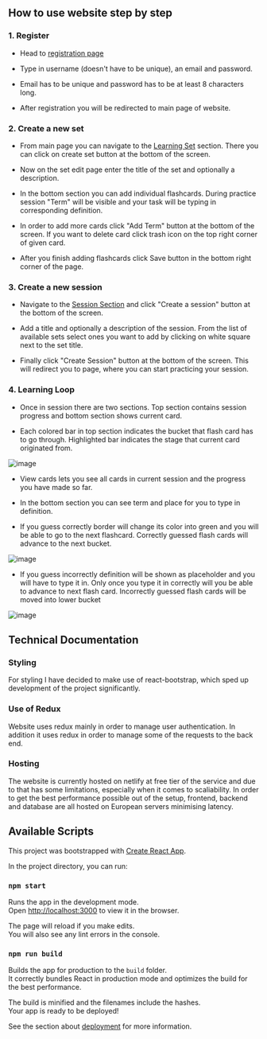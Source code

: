 ## How to use website step by step

### 1. Register

* Head to [registration page](https://flashcards-jj.com/register)
* Type in username (doesn't have to be unique), an email and password.

* Email has to be unique and password has to be at least 8 characters long.

* After registration you will be redirected to main page of website.

### 2. Create a new set

* From main page you can navigate to the [Learning Set](https://flashcards-jj.com/sets) section. There you can click on create set button at the bottom of the screen. 

* Now on the set edit page enter the title of the set and optionally a description.

* In the bottom section you can add individual flashcards. During practice session "Term" will be visible and your task will be typing in corresponding definition.

* In order to add more cards click "Add Term" button at the bottom of the screen. If you want to delete card click trash icon on the top right corner of given card.

* After you finish adding flashcards click Save button in the bottom right corner of the page.

### 3. Create a new session

* Navigate to the [Session Section](https://flashcards-jj.com/sessions) and click "Create a session" button at the bottom of the screen.

* Add a title and optionally a description of the session. From the list of available sets select ones you want to add by clicking on white square next to the set title.

* Finally click "Create Session" button at the bottom of the screen. This will redirect you to page, where you can start practicing your session.

### 4. Learning Loop

* Once in session there are two sections. Top section contains session progress and bottom section shows current card.

* Each colored bar in top section indicates the bucket that flash card has to go through. Highlighted bar indicates the stage that current card originated from.

![image](https://user-images.githubusercontent.com/19439874/149222494-d07d9882-912e-40a0-9344-7ae4e2b832a4.png)

* View cards lets you see all cards in current session and the progress you have made so far. 

* In the bottom section you can see term and place for you to type in definition.

* If you guess correctly border will change its color into green and you will be able to go to the next flashcard. Correctly guessed flash cards will advance to the next bucket.

![image](https://user-images.githubusercontent.com/19439874/149223234-66262f8c-0250-4c87-92cb-22780e2ed499.png)

* If you guess incorrectly definition will be shown as placeholder and you will have to type it in. Only once you type it in correctly will you be able to advance to next flash card. Incorrectly guessed flash cards will be moved into lower bucket

![image](https://user-images.githubusercontent.com/19439874/149223378-09145649-0f7b-4df6-a81a-067b82fbbd70.png)

## Technical Documentation

### Styling

For styling I have decided to make use of react-bootstrap, which sped up development of the project significantly. 

### Use of Redux

Website uses redux mainly in order to manage user authentication. In addition it uses redux in order to manage some of the requests to the back end. 

### Hosting

The website is currently hosted on netlify at free tier of the service and due to that has some limitations, especially when it comes to scaliability. In order to get the best performance possible out of the setup, frontend, backend and database are all hosted on European servers minimising latency. 

## Available Scripts

This project was bootstrapped with [Create React App](https://github.com/facebook/create-react-app).

In the project directory, you can run:

### `npm start`

Runs the app in the development mode.\
Open [http://localhost:3000](http://localhost:3000) to view it in the browser.

The page will reload if you make edits.\
You will also see any lint errors in the console.

### `npm run build`

Builds the app for production to the `build` folder.\
It correctly bundles React in production mode and optimizes the build for the best performance.

The build is minified and the filenames include the hashes.\
Your app is ready to be deployed!

See the section about [deployment](https://facebook.github.io/create-react-app/docs/deployment) for more information.
